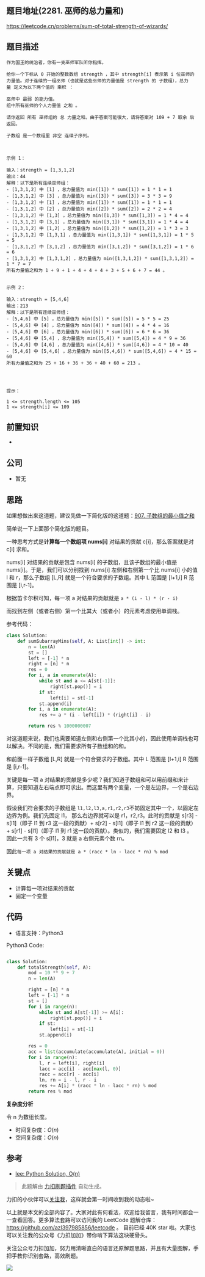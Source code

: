 ## 题目地址(2281. 巫师的总力量和)

https://leetcode.cn/problems/sum-of-total-strength-of-wizards/

## 题目描述

```
作为国王的统治者，你有一支巫师军队听你指挥。

给你一个下标从 0 开始的整数数组 strength ，其中 strength[i] 表示第 i 位巫师的力量值。对于连续的一组巫师（也就是这些巫师的力量值是 strength 的 子数组），总力量 定义为以下两个值的 乘积 ：

巫师中 最弱 的能力值。
组中所有巫师的个人力量值 之和 。

请你返回 所有 巫师组的 总 力量之和。由于答案可能很大，请将答案对 109 + 7 取余 后返回。

子数组 是一个数组里 非空 连续子序列。

 

示例 1：

输入：strength = [1,3,1,2]
输出：44
解释：以下是所有连续巫师组：
- [1,3,1,2] 中 [1] ，总力量值为 min([1]) * sum([1]) = 1 * 1 = 1
- [1,3,1,2] 中 [3] ，总力量值为 min([3]) * sum([3]) = 3 * 3 = 9
- [1,3,1,2] 中 [1] ，总力量值为 min([1]) * sum([1]) = 1 * 1 = 1
- [1,3,1,2] 中 [2] ，总力量值为 min([2]) * sum([2]) = 2 * 2 = 4
- [1,3,1,2] 中 [1,3] ，总力量值为 min([1,3]) * sum([1,3]) = 1 * 4 = 4
- [1,3,1,2] 中 [3,1] ，总力量值为 min([3,1]) * sum([3,1]) = 1 * 4 = 4
- [1,3,1,2] 中 [1,2] ，总力量值为 min([1,2]) * sum([1,2]) = 1 * 3 = 3
- [1,3,1,2] 中 [1,3,1] ，总力量值为 min([1,3,1]) * sum([1,3,1]) = 1 * 5 = 5
- [1,3,1,2] 中 [3,1,2] ，总力量值为 min([3,1,2]) * sum([3,1,2]) = 1 * 6 = 6
- [1,3,1,2] 中 [1,3,1,2] ，总力量值为 min([1,3,1,2]) * sum([1,3,1,2]) = 1 * 7 = 7
所有力量值之和为 1 + 9 + 1 + 4 + 4 + 4 + 3 + 5 + 6 + 7 = 44 。


示例 2：

输入：strength = [5,4,6]
输出：213
解释：以下是所有连续巫师组：
- [5,4,6] 中 [5] ，总力量值为 min([5]) * sum([5]) = 5 * 5 = 25
- [5,4,6] 中 [4] ，总力量值为 min([4]) * sum([4]) = 4 * 4 = 16
- [5,4,6] 中 [6] ，总力量值为 min([6]) * sum([6]) = 6 * 6 = 36
- [5,4,6] 中 [5,4] ，总力量值为 min([5,4]) * sum([5,4]) = 4 * 9 = 36
- [5,4,6] 中 [4,6] ，总力量值为 min([4,6]) * sum([4,6]) = 4 * 10 = 40
- [5,4,6] 中 [5,4,6] ，总力量值为 min([5,4,6]) * sum([5,4,6]) = 4 * 15 = 60
所有力量值之和为 25 + 16 + 36 + 36 + 40 + 60 = 213 。


 

提示：

1 <= strength.length <= 105
1 <= strength[i] <= 109
```

## 前置知识

-

## 公司

- 暂无

## 思路

如果想做出来这道题，建议先做一下简化版的这道题：[907. 子数组的最小值之和](https://leetcode.cn/problems/sum-of-subarray-minimums/ "907. 子数组的最小值之和")

简单说一下上面那个简化版的题目。

一种思考方式是**计算每一个数组项 nums[i]** 对结果的贡献 c[i]，那么答案就是对 c[i] 求和。

nums[i] 对结果的贡献是包含 nums[i] 的子数组，且该子数组的最小值是 nums[i]。于是，我们可以分别找到 nums[i] 左侧和右侧第一个比 nums[i] 小的值 l 和 r，那么子数组 [L,R] 就是一个符合要求的子数组。其中 L 范围是 [l+1,i] R 范围是 [i,r-1]。

根据笛卡尔积可知，每一项 a 对结果的贡献就是 `a * (i - l) * (r - i)`

而找到左侧（或者右侧）第一个比其大（或者小）的元素考虑使用单调栈。

参考代码：

```py
class Solution:
    def sumSubarrayMins(self, A: List[int]) -> int:
        n = len(A)
        st = []
        left = [-1] * n
        right = [n] * n
        res = 0
        for i, a in enumerate(A):
            while st and a <= A[st[-1]]:
                right[st.pop()] = i
            if st:
                left[i] = st[-1]
            st.append(i)
        for i, a in enumerate(A):
            res += a * (i - left[i]) * (right[i] - i)

        return res % 1000000007

```

对这道题来说，我们也需要知道左侧和右侧第一个比其小的，因此使用单调栈也可以解决。不同的是，我们需要求所有子数组和的和。

和前面一样子数组 [L,R] 就是一个符合要求的子数组。其中 L 范围是 [l+1,i] R 范围是 [i,r-1]。

关键是每一项 a 对结果的贡献是多少呢？我们知道子数组和可以用前缀和来计算，只要知道左右端点即可求出。而这里有两个变量，一个是左边界，一个是右边界。

假设我们符合要求的子数组是 `l1,l2,l3,a,r1,r2,r3`不妨固定其中一个，以固定左边界为例。我们先固定 l1， 那么右边界就可以是 r1，r2,r3。此时的贡献是 s[r3] - s[l1]（即子 l1 到 r3 这一段的贡献）+ s[r2] - s[l1]（即子 l1 到 r2 这一段的贡献）+ s[r1] - s[l1]（即子 l1 到 r1 这一段的贡献）。类似的，我们需要固定 l2 和 l3 。 因此一共有 3 个 s[l1]，3 就是 a 右侧元素个数 rn。

因此`每一项 a 对结果的贡献就是 a * (racc * ln - lacc * rn) % mod`

## 关键点

- 计算每一项对结果的贡献
- 固定一个变量

## 代码

- 语言支持：Python3

Python3 Code:

```python

class Solution:
    def totalStrength(self, A):
        mod = 10 ** 9 + 7
        n = len(A)

        right = [n] * n
        left = [-1] * n
        st = []
        for i in range(n):
            while st and A[st[-1]] >= A[i]:
                right[st.pop()] = i
            if st:
                left[i] = st[-1]
            st.append(i)

        res = 0
        acc = list(accumulate(accumulate(A), initial = 0))
        for i in range(n):
            l, r = left[i], right[i]
            lacc = acc[i] - acc[max(l, 0)]
            racc = acc[r] - acc[i]
            ln, rn = i - l, r - i
            res += A[i] * (racc * ln - lacc * rn) % mod
        return res % mod

```

**复杂度分析**

令 n 为数组长度。

- 时间复杂度：$O(n)$
- 空间复杂度：$O(n)$

## 参考

- [lee: Python Solution, O(n)](<https://leetcode.com/problems/sum-of-total-strength-of-wizards/discuss/2061985/Python-Solution-O(n)>)

> 此题解由 [力扣刷题插件](https://leetcode-pp.github.io/leetcode-cheat/?tab=solution-template) 自动生成。

力扣的小伙伴可以[关注我](https://leetcode-cn.com/u/fe-lucifer/)，这样就会第一时间收到我的动态啦~

以上就是本文的全部内容了。大家对此有何看法，欢迎给我留言，我有时间都会一一查看回答。更多算法套路可以访问我的 LeetCode 题解仓库：https://github.com/azl397985856/leetcode 。 目前已经 40K star 啦。大家也可以关注我的公众号《力扣加加》带你啃下算法这块硬骨头。

关注公众号力扣加加，努力用清晰直白的语言还原解题思路，并且有大量图解，手把手教你识别套路，高效刷题。

![](https://tva1.sinaimg.cn/large/007S8ZIlly1gfcuzagjalj30p00dwabs.jpg)
